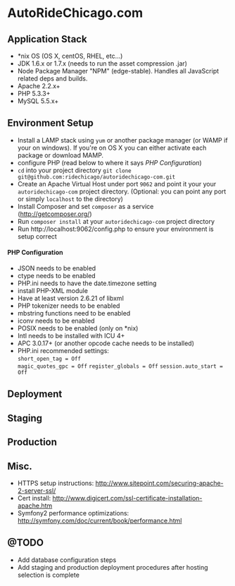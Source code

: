 # AutoRideChicago.com
## Application Stack
- *nix OS (OS X, centOS, RHEL, etc...)
- JDK 1.6.x or 1.7.x (needs to run the asset compression .jar)
- Node Package Manager "NPM" (edge-stable). Handles all JavaScript related deps and builds.
- Apache 2.2.x+
- PHP 5.3.3+
- MySQL 5.5.x+

## Environment Setup
- Install a LAMP stack using `yum` or another package manager (or WAMP if your on windows). If you're on OS X you can either activate each package or download MAMP.
 - configure PHP (read below to where it says _PHP Configuration_)
- `cd` into your project directory `git clone git@github.com:ridechicago/autoridechicago-com.git`
- Create an Apache Virtual Host under port `9062` and point it your your `autoridechicago-com` project directory. (Optional: you can point any port or simply `localhost` to the directory)
- Install Composer and set `composer` as a service (http://getcomposer.org/)
- Run `composer install` at your `autoridechicago-com` project directory
- Run http://localhost:9062/config.php to ensure your environment is setup correct

#### PHP Configuration
 - JSON needs to be enabled
 - ctype needs to be enabled
 - PHP.ini needs to have the date.timezone setting
 - install PHP-XML module
 - Have at least version 2.6.21 of libxml
 - PHP tokenizer needs to be enabled
 - mbstring functions need to be enabled
 - iconv needs to be enabled
 - POSIX needs to be enabled (only on *nix)
 - Intl needs to be installed with ICU 4+
 - APC 3.0.17+ (or another opcode cache needs to be installed)
 - PHP.ini recommended settings:	
   `short_open_tag = Off`		
   `magic_quotes_gpc = Off`	
   `register_globals = Off`	
   `session.auto_start = Off`	

## Deployment

## Staging

## Production

## Misc.
- HTTPS setup instructions: http://www.sitepoint.com/securing-apache-2-server-ssl/
- Cert install: http://www.digicert.com/ssl-certificate-installation-apache.htm
- Symfony2 performance optimizations: http://symfony.com/doc/current/book/performance.html

## @TODO
- Add database configuration steps
- Add staging and production deployment procedures after hosting selection is complete